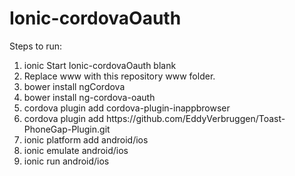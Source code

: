 # Ionic-cordovaOauth 
Steps to run:
<ol>
<li>ionic Start Ionic-cordovaOauth blank</li>
<li>Replace www with this repository www folder.</li>
<li>bower install ngCordova</li>
<li>bower install ng-cordova-oauth </li>
<li>cordova plugin add cordova-plugin-inappbrowser</li>
<li>cordova plugin add https://github.com/EddyVerbruggen/Toast-PhoneGap-Plugin.git</li>
<li>ionic platform add android/ios</li>
<li>ionic emulate android/ios</li>
<li>ionic run android/ios</li>
</ol>
